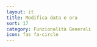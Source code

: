 ```yaml
---
layout: it
title: Modifica data e ora
sort: 17
category: Funzionalità Generali
icon: fas fa-circle
---
```

<p class="message">
    
</p>

